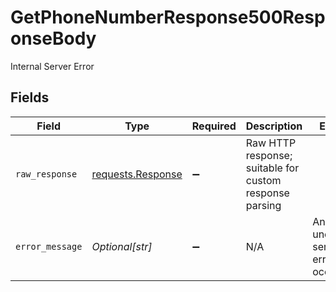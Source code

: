 # GetPhoneNumberResponse500ResponseBody

Internal Server Error


## Fields

| Field                                                                                 | Type                                                                                  | Required                                                                              | Description                                                                           | Example                                                                               |
| ------------------------------------------------------------------------------------- | ------------------------------------------------------------------------------------- | ------------------------------------------------------------------------------------- | ------------------------------------------------------------------------------------- | ------------------------------------------------------------------------------------- |
| `raw_response`                                                                        | [requests.Response](https://requests.readthedocs.io/en/latest/api/#requests.Response) | :heavy_minus_sign:                                                                    | Raw HTTP response; suitable for custom response parsing                               |                                                                                       |
| `error_message`                                                                       | *Optional[str]*                                                                       | :heavy_minus_sign:                                                                    | N/A                                                                                   | An unexpected server error occurred.                                                  |